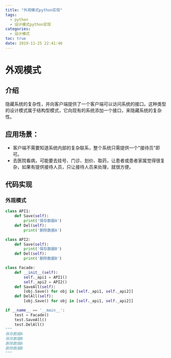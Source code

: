 ```yaml
---
title: "外观模式python实现"
tags:
  - python
  - 设计模式python实现
categories:
  - 设计模式
toc: true
date: 2019-11-25 22:41:46
---
```


# 外观模式

## 介绍

隐藏系统的复杂性，并向客户端提供了一个客户端可以访问系统的接口。这种类型的设计模式属于结构型模式，它向现有的系统添加一个接口，来隐藏系统的复杂性。
<!--more-->

## 应用场景：

-  客户端不需要知道系统内部的复杂联系，整个系统只需提供一个"接待员"即可。
-  去医院看病，可能要去挂号、门诊、划价、取药，让患者或患者家属觉得很复杂，如果有提供接待人员，只让接待人员来处理，就很方便。

## 代码实现

### 外观模式


```python
class API1:
    def Save(self):
        print('保存数据A')
    def Del(self):
        print('删除数据A')

class API2:
    def Save(self):
        print('保存数据B')
    def Del(self):
        print('删除数据B')

class Facade:
    def __init__(self):
        self._api1 = API1()
        self._api2 = API2()
    def SaveAll(self):
        [obj.Save() for obj in [self._api1, self._api2]]
    def DelAll(self):
        [obj.Save() for obj in [self._api1, self._api2]]

if __name__ == '__main__':
    test = Facade()
    test.SaveAll()
    test.DelAll()
"""
保存数据A
保存数据B
删除数据A
删除数据B
"""
```

